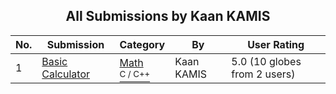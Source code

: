 ﻿<div align="center">

## All Submissions by Kaan KAMIS

</div>

No.  | Submission | Category | By   | User Rating
---- | ---------- | -------- | ---- | -----------
1 | [Basic Calculator<br />](https://github.com/Planet-Source-Code/kaan-kamis-basic-calculator__3-13354) | [Math<br /><sup>C / C++</sup>](../ByCategory/math__3-12.md) | Kaan KAMIS | 5.0 (10 globes from 2 users)
